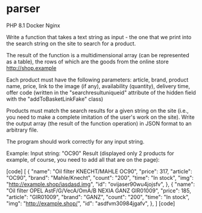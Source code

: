 # parser
PHP 8.1 Docker Nginx

Write a function that takes a text string as input - the one that we print into 
the search string on the site to search for a product.

The result of the function is a multidimensional array (can be represented as a table), 
the rows of which are the goods from the online store http://shop.example

Each product must have the following parameters: 
article, 
brand, 
product name, 
price, 
link to the image (if any), 
availability (quantity), 
delivery time, 
offer code (written in the "searchresultuniqueid" attribute of the hidden field with the "addToBasketLinkFake" class)

Products must match the search results for a given string on the 
site (i.e., you need to make a complete imitation of the user's work on the site).
Write the output array (the result of the function operation) in JSON format to an arbitrary file.

The program should work correctly for any input string.

Example:
Input string: "OC90"
Result (displayed only 2 products for example, of course, you need to add all that are on the page):

[code]
[
    {
        "name": "Oil filter KNECHT/MAHLE OC90",
        "price": 317,
        "article": "OC90",
        "brand": "Mahle/Knecht",
        "count": "200",
        "time": "In stock",
        "img": "http://example.shop/iasdasd.img",
        "id": "ovijaser90wu4jojsfv",
    },
    {
        "name": "Oil filter OPEL AstF/G/VecA/OmA/B NEXIA GANZ GIR01009",
        "price": 185,
        "article": "GIR01009",
        "brand": "GANZ",
        "count": "200",
        "time": "In stock",
        "img": "http://example.shop/",
        "id": "asdfvm30984jgafv",
    },
]
[code]
